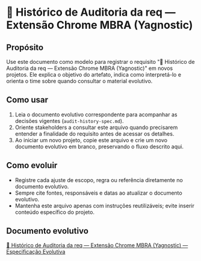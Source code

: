 # 🧾 Histórico de Auditoria da req — Extensão Chrome MBRA (Yagnostic)

## Propósito
Use este documento como modelo para registrar o requisito "🧾 Histórico de Auditoria da req — Extensão Chrome MBRA (Yagnostic)" em novos projetos. Ele explica o objetivo do artefato, indica como interpretá-lo e orienta o time sobre quando consultar o material evolutivo.

## Como usar
1. Leia o documento evolutivo correspondente para acompanhar as decisões vigentes (`audit-history-spec.md`).
2. Oriente stakeholders a consultar este arquivo quando precisarem entender a finalidade do requisito antes de acessar os detalhes.
3. Ao iniciar um novo projeto, copie este arquivo e crie um novo documento evolutivo em branco, preservando o fluxo descrito aqui.

## Como evoluir
- Registre cada ajuste de escopo, regra ou referência diretamente no documento evolutivo.
- Sempre cite fontes, responsáveis e datas ao atualizar o documento evolutivo.
- Mantenha este arquivo apenas com instruções reutilizáveis; evite inserir conteúdo específico do projeto.

## Documento evolutivo
[🧾 Histórico de Auditoria da req — Extensão Chrome MBRA (Yagnostic) — Especificação Evolutiva](./audit-history-spec.md)

